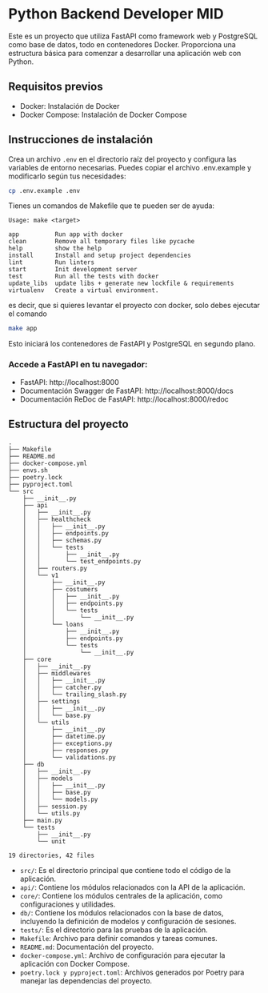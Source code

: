# Python Backend Developer MID

Este es un proyecto que utiliza FastAPI como framework web y PostgreSQL como base de datos, todo en contenedores Docker.
Proporciona una estructura básica para comenzar a desarrollar una aplicación web con Python.

## Requisitos previos
- Docker: Instalación de Docker
- Docker Compose: Instalación de Docker Compose


## Instrucciones de instalación

Crea un archivo `.env` en el directorio raíz del proyecto y configura las variables de entorno necesarias.
Puedes copiar el archivo .env.example y modificarlo según tus necesidades:

```bash
cp .env.example .env
```

Tienes un comandos de Makefile que te pueden ser de ayuda:

```
Usage: make <target>

app          Run app with docker
clean        Remove all temporary files like pycache
help         show the help
install      Install and setup project dependencies
lint         Run linters
start        Init development server
test         Run all the tests with docker
update_libs  update libs + generate new lockfile & requirements
virtualenv   Create a virtual environment.
```

es decir, que si quieres levantar el proyecto con docker, solo debes ejecutar el comando

```bash
make app
```

Esto iniciará los contenedores de FastAPI y PostgreSQL en segundo plano.


### Accede a FastAPI en tu navegador:
- FastAPI: http://localhost:8000
- Documentación Swagger de FastAPI: http://localhost:8000/docs
- Documentación ReDoc de FastAPI: http://localhost:8000/redoc

## Estructura del proyecto

```
.
├── Makefile
├── README.md
├── docker-compose.yml
├── envs.sh
├── poetry.lock
├── pyproject.toml
└── src
    ├── __init__.py
    ├── api
    │   ├── __init__.py
    │   ├── healthcheck
    │   │   ├── __init__.py
    │   │   ├── endpoints.py
    │   │   ├── schemas.py
    │   │   └── tests
    │   │       ├── __init__.py
    │   │       └── test_endpoints.py
    │   ├── routers.py
    │   └── v1
    │       ├── __init__.py
    │       ├── costumers
    │       │   ├── __init__.py
    │       │   ├── endpoints.py
    │       │   └── tests
    │       │       └── __init__.py
    │       └── loans
    │           ├── __init__.py
    │           ├── endpoints.py
    │           └── tests
    │               └── __init__.py
    ├── core
    │   ├── __init__.py
    │   ├── middlewares
    │   │   ├── __init__.py
    │   │   ├── catcher.py
    │   │   └── trailing_slash.py
    │   ├── settings
    │   │   ├── __init__.py
    │   │   └── base.py
    │   └── utils
    │       ├── __init__.py
    │       ├── datetime.py
    │       ├── exceptions.py
    │       ├── responses.py
    │       └── validations.py
    ├── db
    │   ├── __init__.py
    │   ├── models
    │   │   ├── __init__.py
    │   │   ├── base.py
    │   │   └── models.py
    │   ├── session.py
    │   └── utils.py
    ├── main.py
    └── tests
        ├── __init__.py
        └── unit
```

`19 directories, 42 files`


- `src/`: Es el directorio principal que contiene todo el código de la aplicación.
- `api/`: Contiene los módulos relacionados con la API de la aplicación.
- `core/`: Contiene los módulos centrales de la aplicación, como configuraciones y utilidades.
- `db/`: Contiene los módulos relacionados con la base de datos, incluyendo la definición de modelos y configuración de sesiones.
- `tests/`: Es el directorio para las pruebas de la aplicación.
- `Makefile`: Archivo para definir comandos y tareas comunes.
- `README.md`: Documentación del proyecto.
- `docker-compose.yml`: Archivo de configuración para ejecutar la aplicación con Docker Compose.
- `poetry.lock y pyproject.toml`: Archivos generados por Poetry para manejar las dependencias del proyecto.
